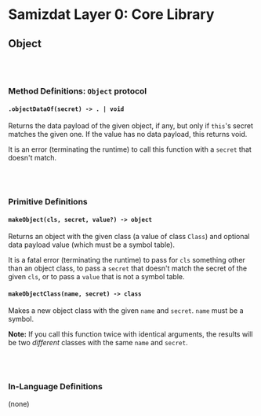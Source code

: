 Samizdat Layer 0: Core Library
==============================

Object
------


<br><br>
### Method Definitions: `Object` protocol

#### `.objectDataOf(secret) -> . | void`

Returns the data payload of the given object, if any, but only if `this`'s
secret matches the given one. If the value has no data payload, this returns
void.

It is an error (terminating the runtime) to call this function with a `secret`
that doesn't match.


<br><br>
### Primitive Definitions

#### `makeObject(cls, secret, value?) -> object`

Returns an object with the given class (a value of class `Class`)
and optional data payload value (which must be a symbol table).

It is a fatal error (terminating the runtime) to pass for `cls` something
other than an object class, to pass a `secret` that doesn't match the
secret of the given `cls`, or to pass a `value` that is not a symbol table.

#### `makeObjectClass(name, secret) -> class`

Makes a new object class with the given `name` and `secret`. `name` must
be a symbol.

**Note:** If you call this function twice with identical arguments, the
results will be two *different* classes with the same `name` and `secret`.


<br><br>
### In-Language Definitions

(none)
